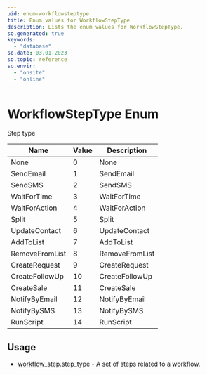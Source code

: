 ```yaml
---
uid: enum-workflowsteptype
title: Enum values for WorkflowStepType
description: Lists the enum values for WorkflowStepType.
so.generated: true
keywords:
  - "database"
so.date: 03.01.2023
so.topic: reference
so.envir:
  - "onsite"
  - "online"
---
```


# WorkflowStepType Enum

Step type

| Name | Value | Description |
|------|-------|-------------|
|None|0|None|
|SendEmail|1|SendEmail|
|SendSMS|2|SendSMS|
|WaitForTime|3|WaitForTime|
|WaitForAction|4|WaitForAction|
|Split|5|Split|
|UpdateContact|6|UpdateContact|
|AddToList|7|AddToList|
|RemoveFromList|8|RemoveFromList|
|CreateRequest|9|CreateRequest|
|CreateFollowUp|10|CreateFollowUp|
|CreateSale|11|CreateSale|
|NotifyByEmail|12|NotifyByEmail|
|NotifyBySMS|13|NotifyBySMS|
|RunScript|14|RunScript|

## Usage

* [workflow_step](../workflow-step.md).step_type - A set of steps related to a workflow.
